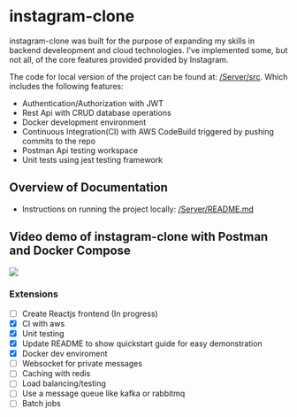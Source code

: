 # instagram-clone

instagram-clone was built for the purpose of expanding my skills in backend develeopment and cloud technologies. I've implemented some, but not all, of the core features provided provided by Instagram.

The code for local version of the project can be found at: [/Server/src](https://github.com/austinburnett/webapp-backend/tree/master/Server/src).
Which includes the following features:
- Authentication/Authorization with JWT
- Rest Api with CRUD database operations
- Docker development environment
- Continuous Integration(CI) with AWS CodeBuild triggered by pushing commits to the repo
- Postman Api testing workspace
- Unit tests using jest testing framework

## Overview of Documentation
- Instructions on running the project locally: [/Server/README.md](https://github.com/austinburnett/webapp-backend/blob/master/Server/README.md)

## Video demo of instagram-clone with Postman and Docker Compose
<img src="https://github.com/austinburnett/webapp-backend/blob/master/demo.gif"/> 

### Extensions
- [ ] Create Reactjs frontend (In progress)
- [x] CI with aws
- [x] Unit testing
- [x] Update README to show quickstart guide for easy demonstration
- [x] Docker dev enviroment
- [ ] Websocket for private messages
- [ ] Caching with redis
- [ ] Load balancing/testing
- [ ] Use a message queue like kafka or rabbitmq 
- [ ] Batch jobs
